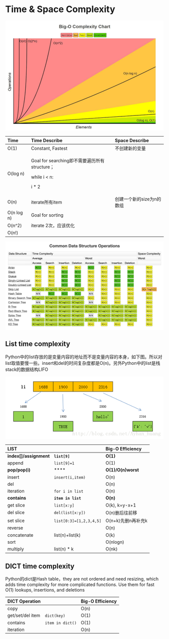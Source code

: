 # Time & Space Complexity

![](../.gitbook/assets/image%20%2837%29.png)

<table>
  <thead>
    <tr>
      <th style="text-align:left">Time</th>
      <th style="text-align:left">Time Describe</th>
      <th style="text-align:left">Space Describe</th>
    </tr>
  </thead>
  <tbody>
    <tr>
      <td style="text-align:left">O(1)</td>
      <td style="text-align:left">Constant, Fastest</td>
      <td style="text-align:left">&#x4E0D;&#x521B;&#x5EFA;&#x65B0;&#x7684;&#x53D8;&#x91CF;</td>
    </tr>
    <tr>
      <td style="text-align:left">O(log n)</td>
      <td style="text-align:left">
        <p>Goal for searching&#x5373;&#x4E0D;&#x9700;&#x8981;&#x904D;&#x5386;&#x6240;&#x6709;structure&#xFF1B;</p>
        <p>while i &lt; n:</p>
        <p>i * 2</p>
      </td>
      <td style="text-align:left"></td>
    </tr>
    <tr>
      <td style="text-align:left">O(n)</td>
      <td style="text-align:left">iterate&#x6240;&#x6709;item</td>
      <td style="text-align:left">&#x521B;&#x5EFA;&#x4E00;&#x4E2A;&#x65B0;&#x7684;size&#x4E3A;n&#x7684;&#x6570;&#x7EC4;</td>
    </tr>
    <tr>
      <td style="text-align:left">O(n log n)</td>
      <td style="text-align:left">Goal for sorting</td>
      <td style="text-align:left"></td>
    </tr>
    <tr>
      <td style="text-align:left">O(n^2)</td>
      <td style="text-align:left">iterate 2&#x6B21;&#xFF0C;&#x5E94;&#x8BE5;&#x4F18;&#x5316;</td>
      <td style="text-align:left"></td>
    </tr>
    <tr>
      <td style="text-align:left">O(n!)</td>
      <td style="text-align:left"></td>
      <td style="text-align:left"></td>
    </tr>
  </tbody>
</table>

![](../.gitbook/assets/image%20%2838%29.png)

## List time complexity

Python中的list存放的是变量内容的地址而不是变量内容的本身，如下图。所以对list取值要慢一些。insert和del的时间复杂度都是O\(n\)。另外Python中的list是栈stack的数据结构LIFO

![](../.gitbook/assets/image%20%2890%29.png)

| **LIST** |  | **Big-O Efficiency** |
| :--- | :--- | :--- |
| **index\[\]/assignment** | **`list[9]`** | **O\(1\)** |
| append | `list[9]=1` | O\(1\) |
| **pop/pop\(i\)** | \*\*\*\* | **O\(1\)/O\(n\)worst** |
| insert | `insert(i,item)` | O\(n\) |
| del |  | O\(n\) |
| iteration | `for i in list` | O\(n\) |
| **contains** | **`item in list`** | **O\(n\)** |
| get slice | `list[x:y]` | O\(k\), k=y-x+1 |
| del slice | `del(list[x:y])` | O\(n\)删后往前移 |
| set slice | `list[0:3]=[1,2,3,4,5]` | O\(n+k\)先删n再补充k |
| reverse |  | O\(n\) |
| concatenate | list\(n\)+list\(k\) | O\(k\) |
| sort |  | O\(nlogn\) |
| multiply | list\(n\) \* k | O\(nk\) |

## DICT time complexity

Python的dict是Hash table，they are not ordered and need resizing, which adds time complexity for more complicated functions. Use them for fast O\(1\) lookups, insertions, and deletions  


  


| **DICT Operation** |  | **Big-O Efficiency** |
| :--- | :--- | :--- |
| copy |  | O\(n\) |
| get/set/del item | `dict(key)` | O\(1\) |
| contains | `item in dict()` | O\(1\) |
| iteration |  | O\(n\) |

